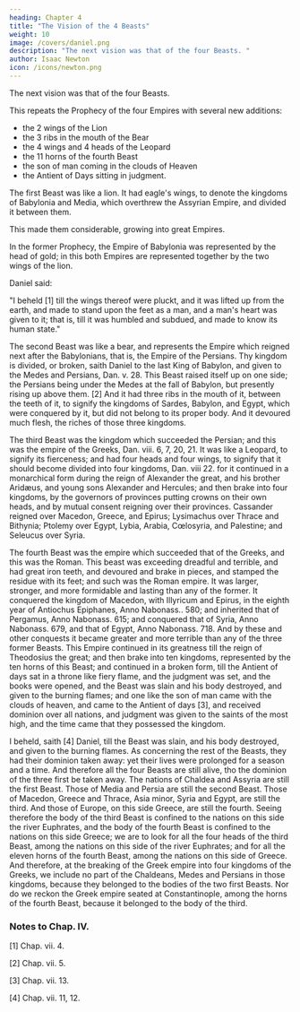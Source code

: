 ```yaml
---
heading: Chapter 4
title: "The Vision of the 4 Beasts"
weight: 10
image: /covers/daniel.png
description: "The next vision was that of the four Beasts. "
author: Isaac Newton
icon: /icons/newton.png
---
```



The next vision was that of the four Beasts. 

This repeats the Prophecy of the four Empires with several new additions:
- the 2 wings of the Lion
- the 3 ribs in the mouth of the Bear
- the 4 wings and 4 heads of the Leopard
- the 11 horns of the fourth Beast
- the son of man coming in the clouds of Heaven
- the Antient of Days sitting in judgment.

The first Beast was like a lion. It had eagle's wings, to denote the kingdoms of Babylonia and Media, which overthrew the Assyrian Empire, and divided it between them.

This made them considerable, growing into great Empires.

In the former Prophecy, the Empire of Babylonia was represented by the head of gold; in this both Empires are represented together by the two wings of the lion.

Daniel said:

"I beheld [1] till the wings thereof were pluckt, and it was lifted up from the earth, and made to stand upon the feet as a man, and a man's heart was given to it; that is, till it was humbled and subdued, and made to know its human state."

The second Beast was like a bear, and represents the Empire which reigned next after the Babylonians, that is, the Empire of the Persians. Thy kingdom is divided, or broken, saith Daniel to the last King of Babylon, and given to the Medes and Persians, Dan. v. 28. This Beast raised itself up on one side; the Persians being under the Medes at the fall of Babylon, but presently rising up above them. [2] And it had three ribs in the mouth of it, between the teeth of it, to signify the kingdoms of Sardes, Babylon, and Egypt, which were conquered by it, but did not belong to its proper body. And it devoured much flesh, the riches of those three kingdoms.

The third Beast was the kingdom which succeeded the Persian; and this was the empire of the Greeks, Dan. viii. 6, 7, 20, 21. It was like a Leopard, to signify its fierceness; and had four heads and four wings, to signify that it should become divided into four kingdoms, Dan. viii 22. for it continued in a monarchical form during the reign of Alexander the great, and his brother Aridæus, and young sons Alexander and Hercules; and then brake into four kingdoms, by the governors of provinces putting crowns on their own heads, and by mutual consent reigning over their provinces. Cassander reigned over Macedon, Greece, and Epirus; Lysimachus over Thrace and Bithynia; Ptolemy over Egypt, Lybia, Arabia, Cœlosyria, and Palestine; and Seleucus over Syria.

The fourth Beast was the empire which succeeded that of the Greeks, and this was the Roman. This beast was exceeding dreadful and terrible, and had great iron teeth, and devoured and brake in pieces, and stamped the residue with its feet; and such was the Roman empire. It was larger, stronger, and more formidable and lasting than any of the former. It conquered the kingdom of Macedon, with Illyricum and Epirus, in the eighth year of Antiochus Epiphanes, Anno Nabonass.. 580; and inherited that of Pergamus, Anno Nabonass. 615; and conquered that of Syria, Anno Nabonass. 679, and that of Egypt, Anno Nabonass. 718. And by these and other conquests it became greater and more terrible than any of the three former Beasts. This Empire continued in its greatness till the reign of Theodosius the great; and then brake into ten kingdoms, represented by the ten horns of this Beast; and continued in a broken form, till the Antient of days sat in a throne like fiery flame, and the judgment was set, and the books were opened, and the Beast was slain and his body destroyed, and given to the burning flames; and one like the son of man came with the clouds of heaven, and came to the Antient of days [3], and received dominion over all nations, and judgment was given to the saints of the most high, and the time came that they possessed the kingdom.

I beheld, saith [4] Daniel, till the Beast was slain, and his body destroyed, and given to the burning flames. As concerning the rest of the Beasts, they had their dominion taken away: yet their lives were prolonged for a season and a time. And therefore all the four Beasts are still alive, tho the dominion of the three first be taken away. The nations of Chaldea and Assyria are still the first Beast. Those of Media and Persia are still the second Beast. Those of Macedon, Greece and Thrace, Asia minor, Syria and Egypt, are still the third. And those of Europe, on this side Greece, are still the fourth. Seeing therefore the body of the third Beast is confined to the nations on this side the river Euphrates, and the body of the fourth Beast is confined to the nations on this side Greece; we are to look for all the four heads of the third Beast, among the nations on this side of the river Euphrates; and for all the eleven horns of the fourth Beast, among the nations on this side of Greece. And therefore, at the breaking of the Greek empire into four kingdoms of the Greeks, we include no part of the Chaldeans, Medes and Persians in those kingdoms, because they belonged to the bodies of the two first Beasts. Nor do we reckon the Greek empire seated at Constantinople, among the horns of the fourth Beast, because it belonged to the body of the third.


### Notes to Chap. IV.
[1] Chap. vii. 4.

[2] Chap. vii. 5.

[3] Chap. vii. 13.

[4] Chap. vii. 11, 12.


